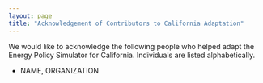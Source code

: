 ```yaml
---
layout: page
title: "Acknowledgement of Contributors to California Adaptation"
---
```


We would like to acknowledge the following people who helped adapt the Energy Policy Simulator for California.  Individuals are listed alphabetically.

* NAME, ORGANIZATION 

